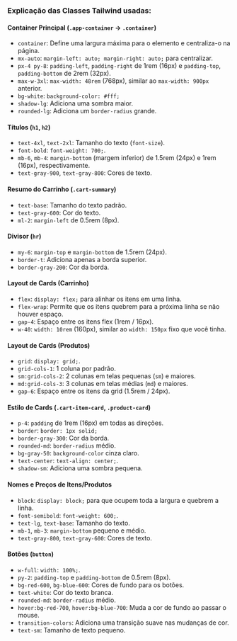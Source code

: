 ### Explicação das Classes Tailwind usadas:

#### Container Principal (`.app-container` -\> `.container`)

-   `container`: Define uma largura máxima para o elemento e centraliza-o na página.
-   `mx-auto`: `margin-left: auto; margin-right: auto;` para centralizar.
-   `px-4 py-8`: `padding-left`, `padding-right` de 1rem (16px) e `padding-top`, `padding-bottom` de 2rem (32px).
-   `max-w-3xl`: `max-width: 48rem` (768px), similar ao `max-width: 900px` anterior.
-   `bg-white`: `background-color: #fff;`
-   `shadow-lg`: Adiciona uma sombra maior.
-   `rounded-lg`: Adiciona um `border-radius` grande.

#### Títulos (`h1`, `h2`)

-   `text-4xl`, `text-2xl`: Tamanho do texto (`font-size`).
-   `font-bold`: `font-weight: 700;`.
-   `mb-6`, `mb-4`: `margin-bottom` (margem inferior) de 1.5rem (24px) e 1rem (16px), respectivamente.
-   `text-gray-900`, `text-gray-800`: Cores de texto.

#### Resumo do Carrinho (`.cart-summary`)

-   `text-base`: Tamanho do texto padrão.
-   `text-gray-600`: Cor do texto.
-   `ml-2`: `margin-left` de 0.5rem (8px).

#### Divisor (`hr`)

-   `my-6`: `margin-top` e `margin-bottom` de 1.5rem (24px).
-   `border-t`: Adiciona apenas a borda superior.
-   `border-gray-200`: Cor da borda.

#### Layout de Cards (Carrinho)

-   `flex`: `display: flex;` para alinhar os itens em uma linha.
-   `flex-wrap`: Permite que os itens quebrem para a próxima linha se não houver espaço.
-   `gap-4`: Espaço entre os itens flex (1rem / 16px).
-   `w-40`: `width: 10rem` (160px), similar ao `width: 150px` fixo que você tinha.

#### Layout de Cards (Produtos)

-   `grid`: `display: grid;`.
-   `grid-cols-1`: 1 coluna por padrão.
-   `sm:grid-cols-2`: 2 colunas em telas pequenas (`sm`) e maiores.
-   `md:grid-cols-3`: 3 colunas em telas médias (`md`) e maiores.
-   `gap-6`: Espaço entre os itens da grid (1.5rem / 24px).

#### Estilo de Cards (`.cart-item-card`, `.product-card`)

-   `p-4`: `padding` de 1rem (16px) em todas as direções.
-   `border`: `border: 1px solid;`
-   `border-gray-300`: Cor da borda.
-   `rounded-md`: `border-radius` médio.
-   `bg-gray-50`: `background-color` cinza claro.
-   `text-center`: `text-align: center;`.
-   `shadow-sm`: Adiciona uma sombra pequena.

#### Nomes e Preços de Itens/Produtos

-   `block`: `display: block;` para que ocupem toda a largura e quebrem a linha.
-   `font-semibold`: `font-weight: 600;`.
-   `text-lg`, `text-base`: Tamanho do texto.
-   `mb-1`, `mb-3`: `margin-bottom` pequeno e médio.
-   `text-gray-800`, `text-gray-600`: Cores de texto.

#### Botões (`button`)

-   `w-full`: `width: 100%;`.
-   `py-2`: `padding-top` e `padding-bottom` de 0.5rem (8px).
-   `bg-red-600`, `bg-blue-600`: Cores de fundo para os botões.
-   `text-white`: Cor do texto branca.
-   `rounded-md`: `border-radius` médio.
-   `hover:bg-red-700`, `hover:bg-blue-700`: Muda a cor de fundo ao passar o mouse.
-   `transition-colors`: Adiciona uma transição suave nas mudanças de cor.
-   `text-sm`: Tamanho de texto pequeno.
